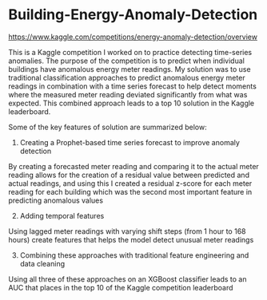 # Building-Energy-Anomaly-Detection
https://www.kaggle.com/competitions/energy-anomaly-detection/overview

This is a Kaggle competition I worked on to practice detecting time-series anomalies. The purpose of the competition is to predict when individual buildings have anomalous energy meter readings. My solution was to use traditional classification approaches to predict anomalous energy meter readings in combination with a time series forecast to help detect moments where the measured meter reading deviated significantly from what was expected. This combined approach leads to a top 10 solution in the Kaggle leaderboard.

Some of the key features of solution are summarized below:

1. Creating a Prophet-based time series forecast to improve anomaly detection

By creating a forecasted meter reading and comparing it to the actual meter reading allows for the creation of a residual value between predicted and actual readings, and using this I created a residual z-score for each meter reading for each building which was the second most important feature in predicting anomalous values

2. Adding temporal features

Using lagged meter readings with varying shift steps (from 1 hour to 168 hours) create features that helps the model detect unusual meter readings

3. Combining these approaches with traditional feature engineering and data cleaning

Using all three of these approaches on an XGBoost classifier leads to an AUC that places in the top 10 of the Kaggle competition leaderboard

